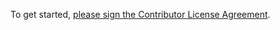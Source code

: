 To get started, <a href="https://cla-assistant.io/polatory/polatory">please sign the Contributor License Agreement</a>.

